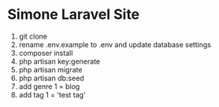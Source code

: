 # Simone Laravel Site

1. git clone
1. rename .env.example to .env and update database settings
1. composer install
1. php artisan key:generate
1. php artisan migrate
1. php artisan db:seed
1. add genre 1 = blog
1. add tag 1 = 'test tag'
